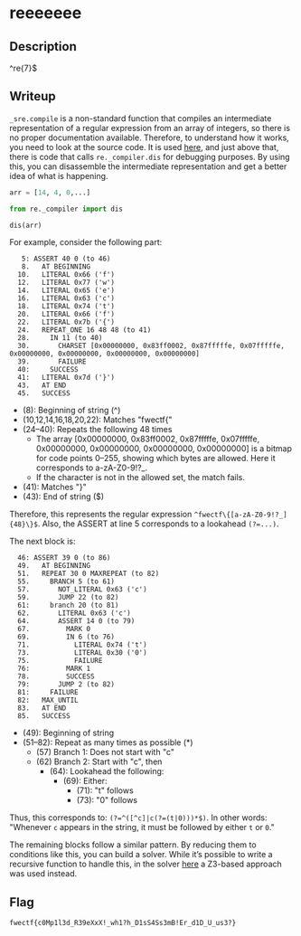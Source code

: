 # reeeeeee

## Description

^re{7}$

## Writeup

`_sre.compile` is a non-standard function that compiles an intermediate representation of a regular expression from an array of integers, so there is no proper documentation available. Therefore, to understand how it works, you need to look at the source code. It is used [here](https://github.com/python/cpython/blob/5c6937ad204d009085e016c3dc9e9ba75eef34c5/Lib/re/_compiler.py#L757), and just above that, there is code that calls `re._compiler.dis` for debugging purposes. By using this, you can disassemble the intermediate representation and get a better idea of what is happening.


```python
arr = [14, 4, 0,...]

from re._compiler import dis

dis(arr)
```

For example, consider the following part:

```
   5: ASSERT 40 0 (to 46)
   8.   AT BEGINNING
  10.   LITERAL 0x66 ('f')
  12.   LITERAL 0x77 ('w')
  14.   LITERAL 0x65 ('e')
  16.   LITERAL 0x63 ('c')
  18.   LITERAL 0x74 ('t')
  20.   LITERAL 0x66 ('f')
  22.   LITERAL 0x7b ('{')
  24.   REPEAT_ONE 16 48 48 (to 41)
  28.     IN 11 (to 40)
  30.       CHARSET [0x00000000, 0x83ff0002, 0x87fffffe, 0x07fffffe, 0x00000000, 0x00000000, 0x00000000, 0x00000000]
  39.       FAILURE
  40:     SUCCESS
  41:   LITERAL 0x7d ('}')
  43.   AT END
  45.   SUCCESS
```

* (8): Beginning of string (^)
* (10,12,14,16,18,20,22): Matches "fwectf{"
* (24–40): Repeats the following 48 times
    * The array [0x00000000, 0x83ff0002, 0x87fffffe, 0x07fffffe, 0x00000000, 0x00000000, 0x00000000, 0x00000000] is a bitmap for code points 0–255, showing which bytes are allowed. Here it corresponds to a-zA-Z0-9!?_.
    * If the character is not in the allowed set, the match fails.
* (41): Matches "}"
* (43): End of string ($)

Therefore, this represents the regular expression `^fwectf\{[a-zA-Z0-9!?_]{48}\}$`. Also, the ASSERT at line 5 corresponds to a lookahead `(?=...)`.

The next block is:


```
  46: ASSERT 39 0 (to 86)
  49.   AT BEGINNING
  51.   REPEAT 30 0 MAXREPEAT (to 82)
  55.     BRANCH 5 (to 61)
  57.       NOT_LITERAL 0x63 ('c')
  59.       JUMP 22 (to 82)
  61:     branch 20 (to 81)
  62.       LITERAL 0x63 ('c')
  64.       ASSERT 14 0 (to 79)
  67.         MARK 0
  69.         IN 6 (to 76)
  71.           LITERAL 0x74 ('t')
  73.           LITERAL 0x30 ('0')
  75.           FAILURE
  76:         MARK 1
  78.         SUCCESS
  79:       JUMP 2 (to 82)
  81:     FAILURE
  82:   MAX_UNTIL
  83.   AT END
  85.   SUCCESS
```

* (49): Beginning of string
* (51–82): Repeat as many times as possible (*)
    * (57) Branch 1: Does not start with "c"
    * (62) Branch 2: Start with "c", then
        * (64): Lookahead the following:
            * (69): Either:
                * (71): "t" follows
                * (73): "0" follows

Thus, this corresponds to: `(?=^([^c]|c(?=(t|0)))*$)`. In other words: "Whenever `c` appears in the string, it must be followed by either `t` or `0`."

The remaining blocks follow a similar pattern. By reducing them to conditions like this, you can build a solver. While it’s possible to write a recursive function to handle this, in the solver [here](./solver.py) a Z3-based approach was used instead.

## Flag

`fwectf{c0Mp1l3d_R39eXxX!_wh1?h_D1sS4Ss3mB!Er_d1D_U_us3?}`

